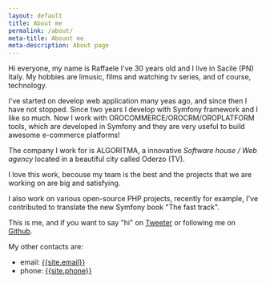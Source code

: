```yaml
---
layout: default
title: About me
permalink: /about/
meta-title: Abount me
meta-description: About page
---
```

Hi everyone, my name is Raffaele I've 30 years old and I live in Sacile (PN) Italy. My hobbies are limusic, films and watching tv series,
and of course, technology.

I've started on develop web application many yeas ago, and since then I have not stopped. Since two years I develop with Symfony framework and I like so much.
Now I work with OROCOMMERCE/OROCRM/OROPLATFORM tools, which are developed in Symfony and they are very useful to build awesome e-commerce platforms!

The company I work for is ALGORITMA, a innovative *Software house / Web agency* located in a beautiful city called Oderzo (TV).

I love this work, becouse my team is the best and the projects that we are working on are big and satisfying. 

I also work on various open-source PHP projects, recently for example, I've contributed to translate the new Symfony book "The fast track".

This is me, and if you want to say "hi" on <a href="https://twitter.com/{{site.twitter_username}}" target="_blank"><i class="fa fa-twitter social" aria-hidden="true"></i> Tweeter</a>
or following me on <a href="https://github.com/{{site.github_username}}" target="_blank"><i class="fa fa-github social" aria-hidden="true"></i> Github</a>.

My other contacts are:
- email: <a href="mailto:{{site.email}}">{{site.email}}</a>
- phone: <a href="tel:{{site.phone}}">{{site.phone}}</a>